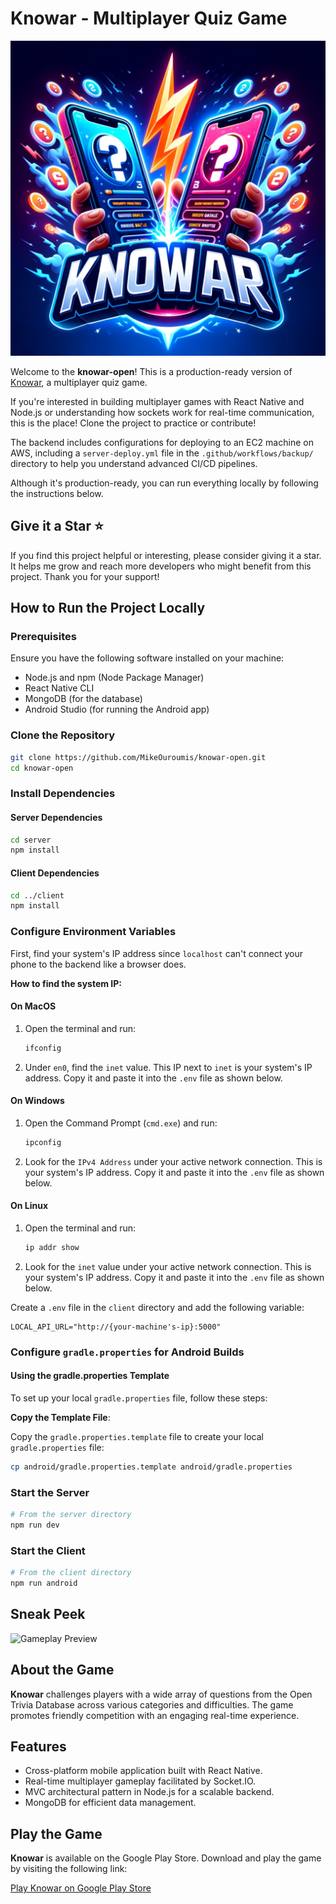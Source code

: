 # Knowar - Multiplayer Quiz Game

![Knowar Logo](./client/src/assets/images/Knowar_logo.png)

Welcome to the **knowar-open**! This is a production-ready version of
[Knowar](https://play.google.com/store/apps/details?id=com.knowar_client), a
multiplayer quiz game.

If you're interested in building multiplayer games with React Native and Node.js
or understanding how sockets work for real-time communication, this is the
place! Clone the project to practice or contribute!

The backend includes configurations for deploying to an EC2 machine on AWS,
including a `server-deploy.yml` file in the `.github/workflows/backup/`
directory to help you understand advanced CI/CD pipelines.

Although it's production-ready, you can run everything locally by following the
instructions below.

## Give it a Star ⭐

If you find this project helpful or interesting, please consider giving it a star. It helps me grow and reach more developers who might benefit from this project. Thank you for your support!

## How to Run the Project Locally

### Prerequisites

Ensure you have the following software installed on your machine:

- Node.js and npm (Node Package Manager)
- React Native CLI
- MongoDB (for the database)
- Android Studio (for running the Android app)

### Clone the Repository

```bash
git clone https://github.com/MikeOuroumis/knowar-open.git
cd knowar-open
```

### Install Dependencies

#### Server Dependencies

```bash
cd server
npm install
```

#### Client Dependencies

```bash
cd ../client
npm install
```

### Configure Environment Variables

First, find your system's IP address since `localhost` can't connect your phone
to the backend like a browser does.

**How to find the system IP:**

#### On MacOS

1. Open the terminal and run:
   ```bash
   ifconfig
   ```
2. Under `en0`, find the `inet` value. This IP next to `inet` is your system's
   IP address. Copy it and paste it into the `.env` file as shown below.

#### On Windows

1. Open the Command Prompt (`cmd.exe`) and run:
   ```bash
   ipconfig
   ```
2. Look for the `IPv4 Address` under your active network connection. This is
   your system's IP address. Copy it and paste it into the `.env` file as shown
   below.

#### On Linux

1. Open the terminal and run:
   ```bash
   ip addr show
   ```
2. Look for the `inet` value under your active network connection. This is your
   system's IP address. Copy it and paste it into the `.env` file as shown
   below.

Create a `.env` file in the `client` directory and add the following variable:

```plaintext
LOCAL_API_URL="http://{your-machine's-ip}:5000"
```

### Configure `gradle.properties` for Android Builds

#### Using the gradle.properties Template

To set up your local `gradle.properties` file, follow these steps:

**Copy the Template File**:

Copy the `gradle.properties.template` file to create your local
`gradle.properties` file:

```bash
cp android/gradle.properties.template android/gradle.properties
```

### Start the Server

```bash
# From the server directory
npm run dev
```

### Start the Client

```bash
# From the client directory
npm run android
```

## Sneak Peek

![Gameplay Preview](https://github.com/MikeOuroumis/Knowar/assets/93167319/02a77bcd-7b6e-40fc-a242-1725212ab42d)

## About the Game

**Knowar** challenges players with a wide array of questions from the Open
Trivia Database across various categories and difficulties. The game promotes
friendly competition with an engaging real-time experience.

## Features

- Cross-platform mobile application built with React Native.
- Real-time multiplayer gameplay facilitated by Socket.IO.
- MVC architectural pattern in Node.js for a scalable backend.
- MongoDB for efficient data management.

## Play the Game

**Knowar** is available on the Google Play Store. Download and play the game by
visiting the following link:

[Play Knowar on Google Play Store](https://play.google.com/store/apps/details?id=com.knowar_client)
